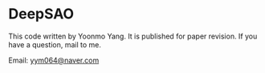 # DeepSAO

This code written by Yoonmo Yang.
It is published for paper revision.
If you have a question, mail to me.

Email: yym064@naver.com
